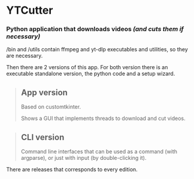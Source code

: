 # YTCutter

### Python application that downloads videos *(and cuts them if necessary)*

/bin and /utils contain ffmpeg and yt-dlp executables and utilities, so they are necessary.

Then there are 2 versions of this app. For both version there is an executable standalone version, the python code and a setup wizard.

> ## App version
> 
> Based on customtkinter.
> 
> Shows a GUI that implements threads to download and cut videos.

> ## CLI version
> 
> Command line interfaces that can be used as a command (with argparse), or just with input (by double-clicking it).

There are releases that corresponds to every edition.